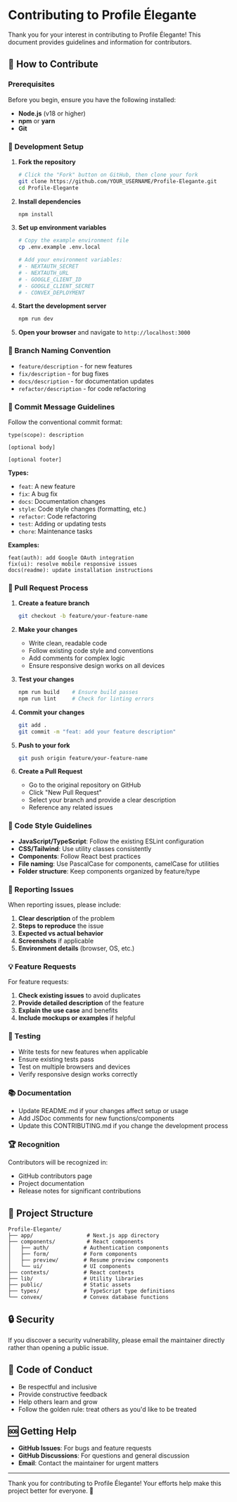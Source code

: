 # Contributing to Profile Élegante

Thank you for your interest in contributing to Profile Élegante! This document provides guidelines and information for contributors.

## 🤝 How to Contribute

### Prerequisites

Before you begin, ensure you have the following installed:
- **Node.js** (v18 or higher)
- **npm** or **yarn**
- **Git**

### 🔧 Development Setup

1. **Fork the repository**
   ```bash
   # Click the "Fork" button on GitHub, then clone your fork
   git clone https://github.com/YOUR_USERNAME/Profile-Elegante.git
   cd Profile-Elegante
   ```

2. **Install dependencies**
   ```bash
   npm install
   ```

3. **Set up environment variables**
   ```bash
   # Copy the example environment file
   cp .env.example .env.local
   
   # Add your environment variables:
   # - NEXTAUTH_SECRET
   # - NEXTAUTH_URL
   # - GOOGLE_CLIENT_ID
   # - GOOGLE_CLIENT_SECRET
   # - CONVEX_DEPLOYMENT
   ```

4. **Start the development server**
   ```bash
   npm run dev
   ```

5. **Open your browser** and navigate to `http://localhost:3000`

### 🌿 Branch Naming Convention

- `feature/description` - for new features
- `fix/description` - for bug fixes
- `docs/description` - for documentation updates
- `refactor/description` - for code refactoring

### 📝 Commit Message Guidelines

Follow the conventional commit format:

```
type(scope): description

[optional body]

[optional footer]
```

**Types:**
- `feat`: A new feature
- `fix`: A bug fix
- `docs`: Documentation changes
- `style`: Code style changes (formatting, etc.)
- `refactor`: Code refactoring
- `test`: Adding or updating tests
- `chore`: Maintenance tasks

**Examples:**
```
feat(auth): add Google OAuth integration
fix(ui): resolve mobile responsive issues
docs(readme): update installation instructions
```

### 🔄 Pull Request Process

1. **Create a feature branch**
   ```bash
   git checkout -b feature/your-feature-name
   ```

2. **Make your changes**
   - Write clean, readable code
   - Follow existing code style and conventions
   - Add comments for complex logic
   - Ensure responsive design works on all devices

3. **Test your changes**
   ```bash
   npm run build    # Ensure build passes
   npm run lint     # Check for linting errors
   ```

4. **Commit your changes**
   ```bash
   git add .
   git commit -m "feat: add your feature description"
   ```

5. **Push to your fork**
   ```bash
   git push origin feature/your-feature-name
   ```

6. **Create a Pull Request**
   - Go to the original repository on GitHub
   - Click "New Pull Request"
   - Select your branch and provide a clear description
   - Reference any related issues

### 🎨 Code Style Guidelines

- **JavaScript/TypeScript**: Follow the existing ESLint configuration
- **CSS/Tailwind**: Use utility classes consistently
- **Components**: Follow React best practices
- **File naming**: Use PascalCase for components, camelCase for utilities
- **Folder structure**: Keep components organized by feature/type

### 🐛 Reporting Issues

When reporting issues, please include:

1. **Clear description** of the problem
2. **Steps to reproduce** the issue
3. **Expected vs actual behavior**
4. **Screenshots** if applicable
5. **Environment details** (browser, OS, etc.)

### 💡 Feature Requests

For feature requests:

1. **Check existing issues** to avoid duplicates
2. **Provide detailed description** of the feature
3. **Explain the use case** and benefits
4. **Include mockups or examples** if helpful

### 🧪 Testing

- Write tests for new features when applicable
- Ensure existing tests pass
- Test on multiple browsers and devices
- Verify responsive design works correctly

### 📚 Documentation

- Update README.md if your changes affect setup or usage
- Add JSDoc comments for new functions/components
- Update this CONTRIBUTING.md if you change the development process

### 🏆 Recognition

Contributors will be recognized in:
- GitHub contributors page
- Project documentation
- Release notes for significant contributions

## 🚀 Project Structure

```
Profile-Elegante/
├── app/                 # Next.js app directory
├── components/          # React components
│   ├── auth/           # Authentication components
│   ├── form/           # Form components
│   ├── preview/        # Resume preview components
│   └── ui/             # UI components
├── contexts/           # React contexts
├── lib/                # Utility libraries
├── public/             # Static assets
├── types/              # TypeScript type definitions
└── convex/             # Convex database functions
```

## 🔒 Security

If you discover a security vulnerability, please email the maintainer directly rather than opening a public issue.

## 📜 Code of Conduct

- Be respectful and inclusive
- Provide constructive feedback
- Help others learn and grow
- Follow the golden rule: treat others as you'd like to be treated

## 🆘 Getting Help

- **GitHub Issues**: For bugs and feature requests
- **GitHub Discussions**: For questions and general discussion
- **Email**: Contact the maintainer for urgent matters

---

Thank you for contributing to Profile Élegante! Your efforts help make this project better for everyone. 🎉
